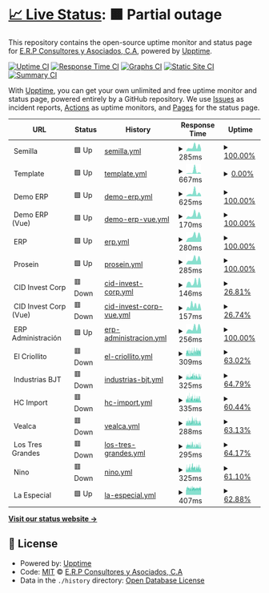 # [📈 Live Status](https://status.erpya.com): <!--live status--> **🟧 Partial outage**

This repository contains the open-source uptime monitor and status page for [E.R.P Consultores y Asociados, C.A](https://status.erpya.com), powered by [Upptime](https://github.com/upptime/upptime).

[![Uptime CI](https://github.com/erpcya/status/workflows/Uptime%20CI/badge.svg)](https://github.com/erpcya/status/actions?query=workflow%3A%22Uptime+CI%22)
[![Response Time CI](https://github.com/erpcya/status/workflows/Response%20Time%20CI/badge.svg)](https://github.com/erpcya/status/actions?query=workflow%3A%22Response+Time+CI%22)
[![Graphs CI](https://github.com/erpcya/status/workflows/Graphs%20CI/badge.svg)](https://github.com/erpcya/status/actions?query=workflow%3A%22Graphs+CI%22)
[![Static Site CI](https://github.com/erpcya/status/workflows/Static%20Site%20CI/badge.svg)](https://github.com/erpcya/status/actions?query=workflow%3A%22Static+Site+CI%22)
[![Summary CI](https://github.com/erpcya/status/workflows/Summary%20CI/badge.svg)](https://github.com/erpcya/status/actions?query=workflow%3A%22Summary+CI%22)

With [Upptime](https://upptime.js.org), you can get your own unlimited and free uptime monitor and status page, powered entirely by a GitHub repository. We use [Issues](https://github.com/erpcya/status/issues) as incident reports, [Actions](https://github.com/erpcya/status/actions) as uptime monitors, and [Pages](https://status.erpya.com) for the status page.

<!--start: status pages-->
<!-- This summary is generated by Upptime (https://github.com/upptime/upptime) -->
<!-- Do not edit this manually, your changes will be overwritten -->
<!-- prettier-ignore -->
| URL | Status | History | Response Time | Uptime |
| --- | ------ | ------- | ------------- | ------ |
| <img alt="" src="https://favicons.githubusercontent.com/null" height="13"> Semilla | 🟩 Up | [semilla.yml](https://github.com/erpcya/status/commits/HEAD/history/semilla.yml) | <details><summary><img alt="Response time graph" src="./graphs/semilla/response-time-week.png" height="20"> 285ms</summary><br><a href="https://status.erpya.com/history/semilla"><img alt="Response time 289" src="https://img.shields.io/endpoint?url=https%3A%2F%2Fraw.githubusercontent.com%2Ferpcya%2Fstatus%2FHEAD%2Fapi%2Fsemilla%2Fresponse-time.json"></a><br><a href="https://status.erpya.com/history/semilla"><img alt="24-hour response time 162" src="https://img.shields.io/endpoint?url=https%3A%2F%2Fraw.githubusercontent.com%2Ferpcya%2Fstatus%2FHEAD%2Fapi%2Fsemilla%2Fresponse-time-day.json"></a><br><a href="https://status.erpya.com/history/semilla"><img alt="7-day response time 285" src="https://img.shields.io/endpoint?url=https%3A%2F%2Fraw.githubusercontent.com%2Ferpcya%2Fstatus%2FHEAD%2Fapi%2Fsemilla%2Fresponse-time-week.json"></a><br><a href="https://status.erpya.com/history/semilla"><img alt="30-day response time 309" src="https://img.shields.io/endpoint?url=https%3A%2F%2Fraw.githubusercontent.com%2Ferpcya%2Fstatus%2FHEAD%2Fapi%2Fsemilla%2Fresponse-time-month.json"></a><br><a href="https://status.erpya.com/history/semilla"><img alt="1-year response time 289" src="https://img.shields.io/endpoint?url=https%3A%2F%2Fraw.githubusercontent.com%2Ferpcya%2Fstatus%2FHEAD%2Fapi%2Fsemilla%2Fresponse-time-year.json"></a></details> | <details><summary><a href="https://status.erpya.com/history/semilla">100.00%</a></summary><a href="https://status.erpya.com/history/semilla"><img alt="All-time uptime 99.93%" src="https://img.shields.io/endpoint?url=https%3A%2F%2Fraw.githubusercontent.com%2Ferpcya%2Fstatus%2FHEAD%2Fapi%2Fsemilla%2Fuptime.json"></a><br><a href="https://status.erpya.com/history/semilla"><img alt="24-hour uptime 100.00%" src="https://img.shields.io/endpoint?url=https%3A%2F%2Fraw.githubusercontent.com%2Ferpcya%2Fstatus%2FHEAD%2Fapi%2Fsemilla%2Fuptime-day.json"></a><br><a href="https://status.erpya.com/history/semilla"><img alt="7-day uptime 100.00%" src="https://img.shields.io/endpoint?url=https%3A%2F%2Fraw.githubusercontent.com%2Ferpcya%2Fstatus%2FHEAD%2Fapi%2Fsemilla%2Fuptime-week.json"></a><br><a href="https://status.erpya.com/history/semilla"><img alt="30-day uptime 100.00%" src="https://img.shields.io/endpoint?url=https%3A%2F%2Fraw.githubusercontent.com%2Ferpcya%2Fstatus%2FHEAD%2Fapi%2Fsemilla%2Fuptime-month.json"></a><br><a href="https://status.erpya.com/history/semilla"><img alt="1-year uptime 99.93%" src="https://img.shields.io/endpoint?url=https%3A%2F%2Fraw.githubusercontent.com%2Ferpcya%2Fstatus%2FHEAD%2Fapi%2Fsemilla%2Fuptime-year.json"></a></details>
| <img alt="" src="https://favicons.githubusercontent.com/null" height="13"> Template | 🟩 Up | [template.yml](https://github.com/erpcya/status/commits/HEAD/history/template.yml) | <details><summary><img alt="Response time graph" src="./graphs/template/response-time-week.png" height="20"> 667ms</summary><br><a href="https://status.erpya.com/history/template"><img alt="Response time 318" src="https://img.shields.io/endpoint?url=https%3A%2F%2Fraw.githubusercontent.com%2Ferpcya%2Fstatus%2FHEAD%2Fapi%2Ftemplate%2Fresponse-time.json"></a><br><a href="https://status.erpya.com/history/template"><img alt="24-hour response time 171" src="https://img.shields.io/endpoint?url=https%3A%2F%2Fraw.githubusercontent.com%2Ferpcya%2Fstatus%2FHEAD%2Fapi%2Ftemplate%2Fresponse-time-day.json"></a><br><a href="https://status.erpya.com/history/template"><img alt="7-day response time 667" src="https://img.shields.io/endpoint?url=https%3A%2F%2Fraw.githubusercontent.com%2Ferpcya%2Fstatus%2FHEAD%2Fapi%2Ftemplate%2Fresponse-time-week.json"></a><br><a href="https://status.erpya.com/history/template"><img alt="30-day response time 353" src="https://img.shields.io/endpoint?url=https%3A%2F%2Fraw.githubusercontent.com%2Ferpcya%2Fstatus%2FHEAD%2Fapi%2Ftemplate%2Fresponse-time-month.json"></a><br><a href="https://status.erpya.com/history/template"><img alt="1-year response time 318" src="https://img.shields.io/endpoint?url=https%3A%2F%2Fraw.githubusercontent.com%2Ferpcya%2Fstatus%2FHEAD%2Fapi%2Ftemplate%2Fresponse-time-year.json"></a></details> | <details><summary><a href="https://status.erpya.com/history/template">0.00%</a></summary><a href="https://status.erpya.com/history/template"><img alt="All-time uptime 52.77%" src="https://img.shields.io/endpoint?url=https%3A%2F%2Fraw.githubusercontent.com%2Ferpcya%2Fstatus%2FHEAD%2Fapi%2Ftemplate%2Fuptime.json"></a><br><a href="https://status.erpya.com/history/template"><img alt="24-hour uptime 0.00%" src="https://img.shields.io/endpoint?url=https%3A%2F%2Fraw.githubusercontent.com%2Ferpcya%2Fstatus%2FHEAD%2Fapi%2Ftemplate%2Fuptime-day.json"></a><br><a href="https://status.erpya.com/history/template"><img alt="7-day uptime 0.00%" src="https://img.shields.io/endpoint?url=https%3A%2F%2Fraw.githubusercontent.com%2Ferpcya%2Fstatus%2FHEAD%2Fapi%2Ftemplate%2Fuptime-week.json"></a><br><a href="https://status.erpya.com/history/template"><img alt="30-day uptime 13.33%" src="https://img.shields.io/endpoint?url=https%3A%2F%2Fraw.githubusercontent.com%2Ferpcya%2Fstatus%2FHEAD%2Fapi%2Ftemplate%2Fuptime-month.json"></a><br><a href="https://status.erpya.com/history/template"><img alt="1-year uptime 52.77%" src="https://img.shields.io/endpoint?url=https%3A%2F%2Fraw.githubusercontent.com%2Ferpcya%2Fstatus%2FHEAD%2Fapi%2Ftemplate%2Fuptime-year.json"></a></details>
| <img alt="" src="https://favicons.githubusercontent.com/null" height="13"> Demo ERP | 🟩 Up | [demo-erp.yml](https://github.com/erpcya/status/commits/HEAD/history/demo-erp.yml) | <details><summary><img alt="Response time graph" src="./graphs/demo-erp/response-time-week.png" height="20"> 625ms</summary><br><a href="https://status.erpya.com/history/demo-erp"><img alt="Response time 902" src="https://img.shields.io/endpoint?url=https%3A%2F%2Fraw.githubusercontent.com%2Ferpcya%2Fstatus%2FHEAD%2Fapi%2Fdemo-erp%2Fresponse-time.json"></a><br><a href="https://status.erpya.com/history/demo-erp"><img alt="24-hour response time 220" src="https://img.shields.io/endpoint?url=https%3A%2F%2Fraw.githubusercontent.com%2Ferpcya%2Fstatus%2FHEAD%2Fapi%2Fdemo-erp%2Fresponse-time-day.json"></a><br><a href="https://status.erpya.com/history/demo-erp"><img alt="7-day response time 625" src="https://img.shields.io/endpoint?url=https%3A%2F%2Fraw.githubusercontent.com%2Ferpcya%2Fstatus%2FHEAD%2Fapi%2Fdemo-erp%2Fresponse-time-week.json"></a><br><a href="https://status.erpya.com/history/demo-erp"><img alt="30-day response time 446" src="https://img.shields.io/endpoint?url=https%3A%2F%2Fraw.githubusercontent.com%2Ferpcya%2Fstatus%2FHEAD%2Fapi%2Fdemo-erp%2Fresponse-time-month.json"></a><br><a href="https://status.erpya.com/history/demo-erp"><img alt="1-year response time 902" src="https://img.shields.io/endpoint?url=https%3A%2F%2Fraw.githubusercontent.com%2Ferpcya%2Fstatus%2FHEAD%2Fapi%2Fdemo-erp%2Fresponse-time-year.json"></a></details> | <details><summary><a href="https://status.erpya.com/history/demo-erp">100.00%</a></summary><a href="https://status.erpya.com/history/demo-erp"><img alt="All-time uptime 94.77%" src="https://img.shields.io/endpoint?url=https%3A%2F%2Fraw.githubusercontent.com%2Ferpcya%2Fstatus%2FHEAD%2Fapi%2Fdemo-erp%2Fuptime.json"></a><br><a href="https://status.erpya.com/history/demo-erp"><img alt="24-hour uptime 100.00%" src="https://img.shields.io/endpoint?url=https%3A%2F%2Fraw.githubusercontent.com%2Ferpcya%2Fstatus%2FHEAD%2Fapi%2Fdemo-erp%2Fuptime-day.json"></a><br><a href="https://status.erpya.com/history/demo-erp"><img alt="7-day uptime 100.00%" src="https://img.shields.io/endpoint?url=https%3A%2F%2Fraw.githubusercontent.com%2Ferpcya%2Fstatus%2FHEAD%2Fapi%2Fdemo-erp%2Fuptime-week.json"></a><br><a href="https://status.erpya.com/history/demo-erp"><img alt="30-day uptime 100.00%" src="https://img.shields.io/endpoint?url=https%3A%2F%2Fraw.githubusercontent.com%2Ferpcya%2Fstatus%2FHEAD%2Fapi%2Fdemo-erp%2Fuptime-month.json"></a><br><a href="https://status.erpya.com/history/demo-erp"><img alt="1-year uptime 94.77%" src="https://img.shields.io/endpoint?url=https%3A%2F%2Fraw.githubusercontent.com%2Ferpcya%2Fstatus%2FHEAD%2Fapi%2Fdemo-erp%2Fuptime-year.json"></a></details>
| <img alt="" src="https://favicons.githubusercontent.com/null" height="13"> Demo ERP (Vue) | 🟩 Up | [demo-erp-vue.yml](https://github.com/erpcya/status/commits/HEAD/history/demo-erp-vue.yml) | <details><summary><img alt="Response time graph" src="./graphs/demo-erp-vue/response-time-week.png" height="20"> 170ms</summary><br><a href="https://status.erpya.com/history/demo-erp-vue"><img alt="Response time 184" src="https://img.shields.io/endpoint?url=https%3A%2F%2Fraw.githubusercontent.com%2Ferpcya%2Fstatus%2FHEAD%2Fapi%2Fdemo-erp-vue%2Fresponse-time.json"></a><br><a href="https://status.erpya.com/history/demo-erp-vue"><img alt="24-hour response time 79" src="https://img.shields.io/endpoint?url=https%3A%2F%2Fraw.githubusercontent.com%2Ferpcya%2Fstatus%2FHEAD%2Fapi%2Fdemo-erp-vue%2Fresponse-time-day.json"></a><br><a href="https://status.erpya.com/history/demo-erp-vue"><img alt="7-day response time 170" src="https://img.shields.io/endpoint?url=https%3A%2F%2Fraw.githubusercontent.com%2Ferpcya%2Fstatus%2FHEAD%2Fapi%2Fdemo-erp-vue%2Fresponse-time-week.json"></a><br><a href="https://status.erpya.com/history/demo-erp-vue"><img alt="30-day response time 185" src="https://img.shields.io/endpoint?url=https%3A%2F%2Fraw.githubusercontent.com%2Ferpcya%2Fstatus%2FHEAD%2Fapi%2Fdemo-erp-vue%2Fresponse-time-month.json"></a><br><a href="https://status.erpya.com/history/demo-erp-vue"><img alt="1-year response time 184" src="https://img.shields.io/endpoint?url=https%3A%2F%2Fraw.githubusercontent.com%2Ferpcya%2Fstatus%2FHEAD%2Fapi%2Fdemo-erp-vue%2Fresponse-time-year.json"></a></details> | <details><summary><a href="https://status.erpya.com/history/demo-erp-vue">100.00%</a></summary><a href="https://status.erpya.com/history/demo-erp-vue"><img alt="All-time uptime 100.00%" src="https://img.shields.io/endpoint?url=https%3A%2F%2Fraw.githubusercontent.com%2Ferpcya%2Fstatus%2FHEAD%2Fapi%2Fdemo-erp-vue%2Fuptime.json"></a><br><a href="https://status.erpya.com/history/demo-erp-vue"><img alt="24-hour uptime 100.00%" src="https://img.shields.io/endpoint?url=https%3A%2F%2Fraw.githubusercontent.com%2Ferpcya%2Fstatus%2FHEAD%2Fapi%2Fdemo-erp-vue%2Fuptime-day.json"></a><br><a href="https://status.erpya.com/history/demo-erp-vue"><img alt="7-day uptime 100.00%" src="https://img.shields.io/endpoint?url=https%3A%2F%2Fraw.githubusercontent.com%2Ferpcya%2Fstatus%2FHEAD%2Fapi%2Fdemo-erp-vue%2Fuptime-week.json"></a><br><a href="https://status.erpya.com/history/demo-erp-vue"><img alt="30-day uptime 100.00%" src="https://img.shields.io/endpoint?url=https%3A%2F%2Fraw.githubusercontent.com%2Ferpcya%2Fstatus%2FHEAD%2Fapi%2Fdemo-erp-vue%2Fuptime-month.json"></a><br><a href="https://status.erpya.com/history/demo-erp-vue"><img alt="1-year uptime 100.00%" src="https://img.shields.io/endpoint?url=https%3A%2F%2Fraw.githubusercontent.com%2Ferpcya%2Fstatus%2FHEAD%2Fapi%2Fdemo-erp-vue%2Fuptime-year.json"></a></details>
| <img alt="" src="https://favicons.githubusercontent.com/null" height="13"> ERP | 🟩 Up | [erp.yml](https://github.com/erpcya/status/commits/HEAD/history/erp.yml) | <details><summary><img alt="Response time graph" src="./graphs/erp/response-time-week.png" height="20"> 280ms</summary><br><a href="https://status.erpya.com/history/erp"><img alt="Response time 301" src="https://img.shields.io/endpoint?url=https%3A%2F%2Fraw.githubusercontent.com%2Ferpcya%2Fstatus%2FHEAD%2Fapi%2Ferp%2Fresponse-time.json"></a><br><a href="https://status.erpya.com/history/erp"><img alt="24-hour response time 185" src="https://img.shields.io/endpoint?url=https%3A%2F%2Fraw.githubusercontent.com%2Ferpcya%2Fstatus%2FHEAD%2Fapi%2Ferp%2Fresponse-time-day.json"></a><br><a href="https://status.erpya.com/history/erp"><img alt="7-day response time 280" src="https://img.shields.io/endpoint?url=https%3A%2F%2Fraw.githubusercontent.com%2Ferpcya%2Fstatus%2FHEAD%2Fapi%2Ferp%2Fresponse-time-week.json"></a><br><a href="https://status.erpya.com/history/erp"><img alt="30-day response time 319" src="https://img.shields.io/endpoint?url=https%3A%2F%2Fraw.githubusercontent.com%2Ferpcya%2Fstatus%2FHEAD%2Fapi%2Ferp%2Fresponse-time-month.json"></a><br><a href="https://status.erpya.com/history/erp"><img alt="1-year response time 301" src="https://img.shields.io/endpoint?url=https%3A%2F%2Fraw.githubusercontent.com%2Ferpcya%2Fstatus%2FHEAD%2Fapi%2Ferp%2Fresponse-time-year.json"></a></details> | <details><summary><a href="https://status.erpya.com/history/erp">100.00%</a></summary><a href="https://status.erpya.com/history/erp"><img alt="All-time uptime 99.95%" src="https://img.shields.io/endpoint?url=https%3A%2F%2Fraw.githubusercontent.com%2Ferpcya%2Fstatus%2FHEAD%2Fapi%2Ferp%2Fuptime.json"></a><br><a href="https://status.erpya.com/history/erp"><img alt="24-hour uptime 100.00%" src="https://img.shields.io/endpoint?url=https%3A%2F%2Fraw.githubusercontent.com%2Ferpcya%2Fstatus%2FHEAD%2Fapi%2Ferp%2Fuptime-day.json"></a><br><a href="https://status.erpya.com/history/erp"><img alt="7-day uptime 100.00%" src="https://img.shields.io/endpoint?url=https%3A%2F%2Fraw.githubusercontent.com%2Ferpcya%2Fstatus%2FHEAD%2Fapi%2Ferp%2Fuptime-week.json"></a><br><a href="https://status.erpya.com/history/erp"><img alt="30-day uptime 100.00%" src="https://img.shields.io/endpoint?url=https%3A%2F%2Fraw.githubusercontent.com%2Ferpcya%2Fstatus%2FHEAD%2Fapi%2Ferp%2Fuptime-month.json"></a><br><a href="https://status.erpya.com/history/erp"><img alt="1-year uptime 99.95%" src="https://img.shields.io/endpoint?url=https%3A%2F%2Fraw.githubusercontent.com%2Ferpcya%2Fstatus%2FHEAD%2Fapi%2Ferp%2Fuptime-year.json"></a></details>
| <img alt="" src="https://favicons.githubusercontent.com/null" height="13"> Prosein | 🟩 Up | [prosein.yml](https://github.com/erpcya/status/commits/HEAD/history/prosein.yml) | <details><summary><img alt="Response time graph" src="./graphs/prosein/response-time-week.png" height="20"> 285ms</summary><br><a href="https://status.erpya.com/history/prosein"><img alt="Response time 284" src="https://img.shields.io/endpoint?url=https%3A%2F%2Fraw.githubusercontent.com%2Ferpcya%2Fstatus%2FHEAD%2Fapi%2Fprosein%2Fresponse-time.json"></a><br><a href="https://status.erpya.com/history/prosein"><img alt="24-hour response time 131" src="https://img.shields.io/endpoint?url=https%3A%2F%2Fraw.githubusercontent.com%2Ferpcya%2Fstatus%2FHEAD%2Fapi%2Fprosein%2Fresponse-time-day.json"></a><br><a href="https://status.erpya.com/history/prosein"><img alt="7-day response time 285" src="https://img.shields.io/endpoint?url=https%3A%2F%2Fraw.githubusercontent.com%2Ferpcya%2Fstatus%2FHEAD%2Fapi%2Fprosein%2Fresponse-time-week.json"></a><br><a href="https://status.erpya.com/history/prosein"><img alt="30-day response time 286" src="https://img.shields.io/endpoint?url=https%3A%2F%2Fraw.githubusercontent.com%2Ferpcya%2Fstatus%2FHEAD%2Fapi%2Fprosein%2Fresponse-time-month.json"></a><br><a href="https://status.erpya.com/history/prosein"><img alt="1-year response time 284" src="https://img.shields.io/endpoint?url=https%3A%2F%2Fraw.githubusercontent.com%2Ferpcya%2Fstatus%2FHEAD%2Fapi%2Fprosein%2Fresponse-time-year.json"></a></details> | <details><summary><a href="https://status.erpya.com/history/prosein">100.00%</a></summary><a href="https://status.erpya.com/history/prosein"><img alt="All-time uptime 99.79%" src="https://img.shields.io/endpoint?url=https%3A%2F%2Fraw.githubusercontent.com%2Ferpcya%2Fstatus%2FHEAD%2Fapi%2Fprosein%2Fuptime.json"></a><br><a href="https://status.erpya.com/history/prosein"><img alt="24-hour uptime 100.00%" src="https://img.shields.io/endpoint?url=https%3A%2F%2Fraw.githubusercontent.com%2Ferpcya%2Fstatus%2FHEAD%2Fapi%2Fprosein%2Fuptime-day.json"></a><br><a href="https://status.erpya.com/history/prosein"><img alt="7-day uptime 100.00%" src="https://img.shields.io/endpoint?url=https%3A%2F%2Fraw.githubusercontent.com%2Ferpcya%2Fstatus%2FHEAD%2Fapi%2Fprosein%2Fuptime-week.json"></a><br><a href="https://status.erpya.com/history/prosein"><img alt="30-day uptime 99.70%" src="https://img.shields.io/endpoint?url=https%3A%2F%2Fraw.githubusercontent.com%2Ferpcya%2Fstatus%2FHEAD%2Fapi%2Fprosein%2Fuptime-month.json"></a><br><a href="https://status.erpya.com/history/prosein"><img alt="1-year uptime 99.79%" src="https://img.shields.io/endpoint?url=https%3A%2F%2Fraw.githubusercontent.com%2Ferpcya%2Fstatus%2FHEAD%2Fapi%2Fprosein%2Fuptime-year.json"></a></details>
| <img alt="" src="https://favicons.githubusercontent.com/null" height="13"> CID Invest Corp | 🟥 Down | [cid-invest-corp.yml](https://github.com/erpcya/status/commits/HEAD/history/cid-invest-corp.yml) | <details><summary><img alt="Response time graph" src="./graphs/cid-invest-corp/response-time-week.png" height="20"> 146ms</summary><br><a href="https://status.erpya.com/history/cid-invest-corp"><img alt="Response time 281" src="https://img.shields.io/endpoint?url=https%3A%2F%2Fraw.githubusercontent.com%2Ferpcya%2Fstatus%2FHEAD%2Fapi%2Fcid-invest-corp%2Fresponse-time.json"></a><br><a href="https://status.erpya.com/history/cid-invest-corp"><img alt="24-hour response time 56" src="https://img.shields.io/endpoint?url=https%3A%2F%2Fraw.githubusercontent.com%2Ferpcya%2Fstatus%2FHEAD%2Fapi%2Fcid-invest-corp%2Fresponse-time-day.json"></a><br><a href="https://status.erpya.com/history/cid-invest-corp"><img alt="7-day response time 146" src="https://img.shields.io/endpoint?url=https%3A%2F%2Fraw.githubusercontent.com%2Ferpcya%2Fstatus%2FHEAD%2Fapi%2Fcid-invest-corp%2Fresponse-time-week.json"></a><br><a href="https://status.erpya.com/history/cid-invest-corp"><img alt="30-day response time 256" src="https://img.shields.io/endpoint?url=https%3A%2F%2Fraw.githubusercontent.com%2Ferpcya%2Fstatus%2FHEAD%2Fapi%2Fcid-invest-corp%2Fresponse-time-month.json"></a><br><a href="https://status.erpya.com/history/cid-invest-corp"><img alt="1-year response time 281" src="https://img.shields.io/endpoint?url=https%3A%2F%2Fraw.githubusercontent.com%2Ferpcya%2Fstatus%2FHEAD%2Fapi%2Fcid-invest-corp%2Fresponse-time-year.json"></a></details> | <details><summary><a href="https://status.erpya.com/history/cid-invest-corp">26.81%</a></summary><a href="https://status.erpya.com/history/cid-invest-corp"><img alt="All-time uptime 90.80%" src="https://img.shields.io/endpoint?url=https%3A%2F%2Fraw.githubusercontent.com%2Ferpcya%2Fstatus%2FHEAD%2Fapi%2Fcid-invest-corp%2Fuptime.json"></a><br><a href="https://status.erpya.com/history/cid-invest-corp"><img alt="24-hour uptime 0.00%" src="https://img.shields.io/endpoint?url=https%3A%2F%2Fraw.githubusercontent.com%2Ferpcya%2Fstatus%2FHEAD%2Fapi%2Fcid-invest-corp%2Fuptime-day.json"></a><br><a href="https://status.erpya.com/history/cid-invest-corp"><img alt="7-day uptime 26.81%" src="https://img.shields.io/endpoint?url=https%3A%2F%2Fraw.githubusercontent.com%2Ferpcya%2Fstatus%2FHEAD%2Fapi%2Fcid-invest-corp%2Fuptime-week.json"></a><br><a href="https://status.erpya.com/history/cid-invest-corp"><img alt="30-day uptime 83.16%" src="https://img.shields.io/endpoint?url=https%3A%2F%2Fraw.githubusercontent.com%2Ferpcya%2Fstatus%2FHEAD%2Fapi%2Fcid-invest-corp%2Fuptime-month.json"></a><br><a href="https://status.erpya.com/history/cid-invest-corp"><img alt="1-year uptime 90.80%" src="https://img.shields.io/endpoint?url=https%3A%2F%2Fraw.githubusercontent.com%2Ferpcya%2Fstatus%2FHEAD%2Fapi%2Fcid-invest-corp%2Fuptime-year.json"></a></details>
| <img alt="" src="https://favicons.githubusercontent.com/null" height="13"> CID Invest Corp (Vue) | 🟥 Down | [cid-invest-corp-vue.yml](https://github.com/erpcya/status/commits/HEAD/history/cid-invest-corp-vue.yml) | <details><summary><img alt="Response time graph" src="./graphs/cid-invest-corp-vue/response-time-week.png" height="20"> 157ms</summary><br><a href="https://status.erpya.com/history/cid-invest-corp-vue"><img alt="Response time 162" src="https://img.shields.io/endpoint?url=https%3A%2F%2Fraw.githubusercontent.com%2Ferpcya%2Fstatus%2FHEAD%2Fapi%2Fcid-invest-corp-vue%2Fresponse-time.json"></a><br><a href="https://status.erpya.com/history/cid-invest-corp-vue"><img alt="24-hour response time 49" src="https://img.shields.io/endpoint?url=https%3A%2F%2Fraw.githubusercontent.com%2Ferpcya%2Fstatus%2FHEAD%2Fapi%2Fcid-invest-corp-vue%2Fresponse-time-day.json"></a><br><a href="https://status.erpya.com/history/cid-invest-corp-vue"><img alt="7-day response time 157" src="https://img.shields.io/endpoint?url=https%3A%2F%2Fraw.githubusercontent.com%2Ferpcya%2Fstatus%2FHEAD%2Fapi%2Fcid-invest-corp-vue%2Fresponse-time-week.json"></a><br><a href="https://status.erpya.com/history/cid-invest-corp-vue"><img alt="30-day response time 160" src="https://img.shields.io/endpoint?url=https%3A%2F%2Fraw.githubusercontent.com%2Ferpcya%2Fstatus%2FHEAD%2Fapi%2Fcid-invest-corp-vue%2Fresponse-time-month.json"></a><br><a href="https://status.erpya.com/history/cid-invest-corp-vue"><img alt="1-year response time 162" src="https://img.shields.io/endpoint?url=https%3A%2F%2Fraw.githubusercontent.com%2Ferpcya%2Fstatus%2FHEAD%2Fapi%2Fcid-invest-corp-vue%2Fresponse-time-year.json"></a></details> | <details><summary><a href="https://status.erpya.com/history/cid-invest-corp-vue">26.74%</a></summary><a href="https://status.erpya.com/history/cid-invest-corp-vue"><img alt="All-time uptime 90.79%" src="https://img.shields.io/endpoint?url=https%3A%2F%2Fraw.githubusercontent.com%2Ferpcya%2Fstatus%2FHEAD%2Fapi%2Fcid-invest-corp-vue%2Fuptime.json"></a><br><a href="https://status.erpya.com/history/cid-invest-corp-vue"><img alt="24-hour uptime 0.00%" src="https://img.shields.io/endpoint?url=https%3A%2F%2Fraw.githubusercontent.com%2Ferpcya%2Fstatus%2FHEAD%2Fapi%2Fcid-invest-corp-vue%2Fuptime-day.json"></a><br><a href="https://status.erpya.com/history/cid-invest-corp-vue"><img alt="7-day uptime 26.74%" src="https://img.shields.io/endpoint?url=https%3A%2F%2Fraw.githubusercontent.com%2Ferpcya%2Fstatus%2FHEAD%2Fapi%2Fcid-invest-corp-vue%2Fuptime-week.json"></a><br><a href="https://status.erpya.com/history/cid-invest-corp-vue"><img alt="30-day uptime 83.14%" src="https://img.shields.io/endpoint?url=https%3A%2F%2Fraw.githubusercontent.com%2Ferpcya%2Fstatus%2FHEAD%2Fapi%2Fcid-invest-corp-vue%2Fuptime-month.json"></a><br><a href="https://status.erpya.com/history/cid-invest-corp-vue"><img alt="1-year uptime 90.79%" src="https://img.shields.io/endpoint?url=https%3A%2F%2Fraw.githubusercontent.com%2Ferpcya%2Fstatus%2FHEAD%2Fapi%2Fcid-invest-corp-vue%2Fuptime-year.json"></a></details>
| <img alt="" src="https://favicons.githubusercontent.com/null" height="13"> ERP Administración | 🟩 Up | [erp-administracion.yml](https://github.com/erpcya/status/commits/HEAD/history/erp-administracion.yml) | <details><summary><img alt="Response time graph" src="./graphs/erp-administracion/response-time-week.png" height="20"> 256ms</summary><br><a href="https://status.erpya.com/history/erp-administracion"><img alt="Response time 281" src="https://img.shields.io/endpoint?url=https%3A%2F%2Fraw.githubusercontent.com%2Ferpcya%2Fstatus%2FHEAD%2Fapi%2Ferp-administracion%2Fresponse-time.json"></a><br><a href="https://status.erpya.com/history/erp-administracion"><img alt="24-hour response time 172" src="https://img.shields.io/endpoint?url=https%3A%2F%2Fraw.githubusercontent.com%2Ferpcya%2Fstatus%2FHEAD%2Fapi%2Ferp-administracion%2Fresponse-time-day.json"></a><br><a href="https://status.erpya.com/history/erp-administracion"><img alt="7-day response time 256" src="https://img.shields.io/endpoint?url=https%3A%2F%2Fraw.githubusercontent.com%2Ferpcya%2Fstatus%2FHEAD%2Fapi%2Ferp-administracion%2Fresponse-time-week.json"></a><br><a href="https://status.erpya.com/history/erp-administracion"><img alt="30-day response time 280" src="https://img.shields.io/endpoint?url=https%3A%2F%2Fraw.githubusercontent.com%2Ferpcya%2Fstatus%2FHEAD%2Fapi%2Ferp-administracion%2Fresponse-time-month.json"></a><br><a href="https://status.erpya.com/history/erp-administracion"><img alt="1-year response time 281" src="https://img.shields.io/endpoint?url=https%3A%2F%2Fraw.githubusercontent.com%2Ferpcya%2Fstatus%2FHEAD%2Fapi%2Ferp-administracion%2Fresponse-time-year.json"></a></details> | <details><summary><a href="https://status.erpya.com/history/erp-administracion">100.00%</a></summary><a href="https://status.erpya.com/history/erp-administracion"><img alt="All-time uptime 99.94%" src="https://img.shields.io/endpoint?url=https%3A%2F%2Fraw.githubusercontent.com%2Ferpcya%2Fstatus%2FHEAD%2Fapi%2Ferp-administracion%2Fuptime.json"></a><br><a href="https://status.erpya.com/history/erp-administracion"><img alt="24-hour uptime 100.00%" src="https://img.shields.io/endpoint?url=https%3A%2F%2Fraw.githubusercontent.com%2Ferpcya%2Fstatus%2FHEAD%2Fapi%2Ferp-administracion%2Fuptime-day.json"></a><br><a href="https://status.erpya.com/history/erp-administracion"><img alt="7-day uptime 100.00%" src="https://img.shields.io/endpoint?url=https%3A%2F%2Fraw.githubusercontent.com%2Ferpcya%2Fstatus%2FHEAD%2Fapi%2Ferp-administracion%2Fuptime-week.json"></a><br><a href="https://status.erpya.com/history/erp-administracion"><img alt="30-day uptime 99.96%" src="https://img.shields.io/endpoint?url=https%3A%2F%2Fraw.githubusercontent.com%2Ferpcya%2Fstatus%2FHEAD%2Fapi%2Ferp-administracion%2Fuptime-month.json"></a><br><a href="https://status.erpya.com/history/erp-administracion"><img alt="1-year uptime 99.94%" src="https://img.shields.io/endpoint?url=https%3A%2F%2Fraw.githubusercontent.com%2Ferpcya%2Fstatus%2FHEAD%2Fapi%2Ferp-administracion%2Fuptime-year.json"></a></details>
| <img alt="" src="https://favicons.githubusercontent.com/null" height="13"> El Criollito | 🟥 Down | [el-criollito.yml](https://github.com/erpcya/status/commits/HEAD/history/el-criollito.yml) | <details><summary><img alt="Response time graph" src="./graphs/el-criollito/response-time-week.png" height="20"> 309ms</summary><br><a href="https://status.erpya.com/history/el-criollito"><img alt="Response time 293" src="https://img.shields.io/endpoint?url=https%3A%2F%2Fraw.githubusercontent.com%2Ferpcya%2Fstatus%2FHEAD%2Fapi%2Fel-criollito%2Fresponse-time.json"></a><br><a href="https://status.erpya.com/history/el-criollito"><img alt="24-hour response time 236" src="https://img.shields.io/endpoint?url=https%3A%2F%2Fraw.githubusercontent.com%2Ferpcya%2Fstatus%2FHEAD%2Fapi%2Fel-criollito%2Fresponse-time-day.json"></a><br><a href="https://status.erpya.com/history/el-criollito"><img alt="7-day response time 309" src="https://img.shields.io/endpoint?url=https%3A%2F%2Fraw.githubusercontent.com%2Ferpcya%2Fstatus%2FHEAD%2Fapi%2Fel-criollito%2Fresponse-time-week.json"></a><br><a href="https://status.erpya.com/history/el-criollito"><img alt="30-day response time 314" src="https://img.shields.io/endpoint?url=https%3A%2F%2Fraw.githubusercontent.com%2Ferpcya%2Fstatus%2FHEAD%2Fapi%2Fel-criollito%2Fresponse-time-month.json"></a><br><a href="https://status.erpya.com/history/el-criollito"><img alt="1-year response time 293" src="https://img.shields.io/endpoint?url=https%3A%2F%2Fraw.githubusercontent.com%2Ferpcya%2Fstatus%2FHEAD%2Fapi%2Fel-criollito%2Fresponse-time-year.json"></a></details> | <details><summary><a href="https://status.erpya.com/history/el-criollito">63.02%</a></summary><a href="https://status.erpya.com/history/el-criollito"><img alt="All-time uptime 95.37%" src="https://img.shields.io/endpoint?url=https%3A%2F%2Fraw.githubusercontent.com%2Ferpcya%2Fstatus%2FHEAD%2Fapi%2Fel-criollito%2Fuptime.json"></a><br><a href="https://status.erpya.com/history/el-criollito"><img alt="24-hour uptime 62.38%" src="https://img.shields.io/endpoint?url=https%3A%2F%2Fraw.githubusercontent.com%2Ferpcya%2Fstatus%2FHEAD%2Fapi%2Fel-criollito%2Fuptime-day.json"></a><br><a href="https://status.erpya.com/history/el-criollito"><img alt="7-day uptime 63.02%" src="https://img.shields.io/endpoint?url=https%3A%2F%2Fraw.githubusercontent.com%2Ferpcya%2Fstatus%2FHEAD%2Fapi%2Fel-criollito%2Fuptime-week.json"></a><br><a href="https://status.erpya.com/history/el-criollito"><img alt="30-day uptime 91.49%" src="https://img.shields.io/endpoint?url=https%3A%2F%2Fraw.githubusercontent.com%2Ferpcya%2Fstatus%2FHEAD%2Fapi%2Fel-criollito%2Fuptime-month.json"></a><br><a href="https://status.erpya.com/history/el-criollito"><img alt="1-year uptime 95.37%" src="https://img.shields.io/endpoint?url=https%3A%2F%2Fraw.githubusercontent.com%2Ferpcya%2Fstatus%2FHEAD%2Fapi%2Fel-criollito%2Fuptime-year.json"></a></details>
| <img alt="" src="https://favicons.githubusercontent.com/null" height="13"> Industrias BJT | 🟥 Down | [industrias-bjt.yml](https://github.com/erpcya/status/commits/HEAD/history/industrias-bjt.yml) | <details><summary><img alt="Response time graph" src="./graphs/industrias-bjt/response-time-week.png" height="20"> 325ms</summary><br><a href="https://status.erpya.com/history/industrias-bjt"><img alt="Response time 302" src="https://img.shields.io/endpoint?url=https%3A%2F%2Fraw.githubusercontent.com%2Ferpcya%2Fstatus%2FHEAD%2Fapi%2Findustrias-bjt%2Fresponse-time.json"></a><br><a href="https://status.erpya.com/history/industrias-bjt"><img alt="24-hour response time 273" src="https://img.shields.io/endpoint?url=https%3A%2F%2Fraw.githubusercontent.com%2Ferpcya%2Fstatus%2FHEAD%2Fapi%2Findustrias-bjt%2Fresponse-time-day.json"></a><br><a href="https://status.erpya.com/history/industrias-bjt"><img alt="7-day response time 325" src="https://img.shields.io/endpoint?url=https%3A%2F%2Fraw.githubusercontent.com%2Ferpcya%2Fstatus%2FHEAD%2Fapi%2Findustrias-bjt%2Fresponse-time-week.json"></a><br><a href="https://status.erpya.com/history/industrias-bjt"><img alt="30-day response time 320" src="https://img.shields.io/endpoint?url=https%3A%2F%2Fraw.githubusercontent.com%2Ferpcya%2Fstatus%2FHEAD%2Fapi%2Findustrias-bjt%2Fresponse-time-month.json"></a><br><a href="https://status.erpya.com/history/industrias-bjt"><img alt="1-year response time 302" src="https://img.shields.io/endpoint?url=https%3A%2F%2Fraw.githubusercontent.com%2Ferpcya%2Fstatus%2FHEAD%2Fapi%2Findustrias-bjt%2Fresponse-time-year.json"></a></details> | <details><summary><a href="https://status.erpya.com/history/industrias-bjt">64.79%</a></summary><a href="https://status.erpya.com/history/industrias-bjt"><img alt="All-time uptime 95.59%" src="https://img.shields.io/endpoint?url=https%3A%2F%2Fraw.githubusercontent.com%2Ferpcya%2Fstatus%2FHEAD%2Fapi%2Findustrias-bjt%2Fuptime.json"></a><br><a href="https://status.erpya.com/history/industrias-bjt"><img alt="24-hour uptime 65.38%" src="https://img.shields.io/endpoint?url=https%3A%2F%2Fraw.githubusercontent.com%2Ferpcya%2Fstatus%2FHEAD%2Fapi%2Findustrias-bjt%2Fuptime-day.json"></a><br><a href="https://status.erpya.com/history/industrias-bjt"><img alt="7-day uptime 64.79%" src="https://img.shields.io/endpoint?url=https%3A%2F%2Fraw.githubusercontent.com%2Ferpcya%2Fstatus%2FHEAD%2Fapi%2Findustrias-bjt%2Fuptime-week.json"></a><br><a href="https://status.erpya.com/history/industrias-bjt"><img alt="30-day uptime 91.90%" src="https://img.shields.io/endpoint?url=https%3A%2F%2Fraw.githubusercontent.com%2Ferpcya%2Fstatus%2FHEAD%2Fapi%2Findustrias-bjt%2Fuptime-month.json"></a><br><a href="https://status.erpya.com/history/industrias-bjt"><img alt="1-year uptime 95.59%" src="https://img.shields.io/endpoint?url=https%3A%2F%2Fraw.githubusercontent.com%2Ferpcya%2Fstatus%2FHEAD%2Fapi%2Findustrias-bjt%2Fuptime-year.json"></a></details>
| <img alt="" src="https://favicons.githubusercontent.com/null" height="13"> HC Import | 🟥 Down | [hc-import.yml](https://github.com/erpcya/status/commits/HEAD/history/hc-import.yml) | <details><summary><img alt="Response time graph" src="./graphs/hc-import/response-time-week.png" height="20"> 335ms</summary><br><a href="https://status.erpya.com/history/hc-import"><img alt="Response time 317" src="https://img.shields.io/endpoint?url=https%3A%2F%2Fraw.githubusercontent.com%2Ferpcya%2Fstatus%2FHEAD%2Fapi%2Fhc-import%2Fresponse-time.json"></a><br><a href="https://status.erpya.com/history/hc-import"><img alt="24-hour response time 224" src="https://img.shields.io/endpoint?url=https%3A%2F%2Fraw.githubusercontent.com%2Ferpcya%2Fstatus%2FHEAD%2Fapi%2Fhc-import%2Fresponse-time-day.json"></a><br><a href="https://status.erpya.com/history/hc-import"><img alt="7-day response time 335" src="https://img.shields.io/endpoint?url=https%3A%2F%2Fraw.githubusercontent.com%2Ferpcya%2Fstatus%2FHEAD%2Fapi%2Fhc-import%2Fresponse-time-week.json"></a><br><a href="https://status.erpya.com/history/hc-import"><img alt="30-day response time 335" src="https://img.shields.io/endpoint?url=https%3A%2F%2Fraw.githubusercontent.com%2Ferpcya%2Fstatus%2FHEAD%2Fapi%2Fhc-import%2Fresponse-time-month.json"></a><br><a href="https://status.erpya.com/history/hc-import"><img alt="1-year response time 317" src="https://img.shields.io/endpoint?url=https%3A%2F%2Fraw.githubusercontent.com%2Ferpcya%2Fstatus%2FHEAD%2Fapi%2Fhc-import%2Fresponse-time-year.json"></a></details> | <details><summary><a href="https://status.erpya.com/history/hc-import">60.44%</a></summary><a href="https://status.erpya.com/history/hc-import"><img alt="All-time uptime 95.03%" src="https://img.shields.io/endpoint?url=https%3A%2F%2Fraw.githubusercontent.com%2Ferpcya%2Fstatus%2FHEAD%2Fapi%2Fhc-import%2Fuptime.json"></a><br><a href="https://status.erpya.com/history/hc-import"><img alt="24-hour uptime 73.29%" src="https://img.shields.io/endpoint?url=https%3A%2F%2Fraw.githubusercontent.com%2Ferpcya%2Fstatus%2FHEAD%2Fapi%2Fhc-import%2Fuptime-day.json"></a><br><a href="https://status.erpya.com/history/hc-import"><img alt="7-day uptime 60.44%" src="https://img.shields.io/endpoint?url=https%3A%2F%2Fraw.githubusercontent.com%2Ferpcya%2Fstatus%2FHEAD%2Fapi%2Fhc-import%2Fuptime-week.json"></a><br><a href="https://status.erpya.com/history/hc-import"><img alt="30-day uptime 90.90%" src="https://img.shields.io/endpoint?url=https%3A%2F%2Fraw.githubusercontent.com%2Ferpcya%2Fstatus%2FHEAD%2Fapi%2Fhc-import%2Fuptime-month.json"></a><br><a href="https://status.erpya.com/history/hc-import"><img alt="1-year uptime 95.03%" src="https://img.shields.io/endpoint?url=https%3A%2F%2Fraw.githubusercontent.com%2Ferpcya%2Fstatus%2FHEAD%2Fapi%2Fhc-import%2Fuptime-year.json"></a></details>
| <img alt="" src="https://favicons.githubusercontent.com/null" height="13"> Vealca | 🟥 Down | [vealca.yml](https://github.com/erpcya/status/commits/HEAD/history/vealca.yml) | <details><summary><img alt="Response time graph" src="./graphs/vealca/response-time-week.png" height="20"> 288ms</summary><br><a href="https://status.erpya.com/history/vealca"><img alt="Response time 290" src="https://img.shields.io/endpoint?url=https%3A%2F%2Fraw.githubusercontent.com%2Ferpcya%2Fstatus%2FHEAD%2Fapi%2Fvealca%2Fresponse-time.json"></a><br><a href="https://status.erpya.com/history/vealca"><img alt="24-hour response time 227" src="https://img.shields.io/endpoint?url=https%3A%2F%2Fraw.githubusercontent.com%2Ferpcya%2Fstatus%2FHEAD%2Fapi%2Fvealca%2Fresponse-time-day.json"></a><br><a href="https://status.erpya.com/history/vealca"><img alt="7-day response time 288" src="https://img.shields.io/endpoint?url=https%3A%2F%2Fraw.githubusercontent.com%2Ferpcya%2Fstatus%2FHEAD%2Fapi%2Fvealca%2Fresponse-time-week.json"></a><br><a href="https://status.erpya.com/history/vealca"><img alt="30-day response time 290" src="https://img.shields.io/endpoint?url=https%3A%2F%2Fraw.githubusercontent.com%2Ferpcya%2Fstatus%2FHEAD%2Fapi%2Fvealca%2Fresponse-time-month.json"></a><br><a href="https://status.erpya.com/history/vealca"><img alt="1-year response time 290" src="https://img.shields.io/endpoint?url=https%3A%2F%2Fraw.githubusercontent.com%2Ferpcya%2Fstatus%2FHEAD%2Fapi%2Fvealca%2Fresponse-time-year.json"></a></details> | <details><summary><a href="https://status.erpya.com/history/vealca">63.13%</a></summary><a href="https://status.erpya.com/history/vealca"><img alt="All-time uptime 95.38%" src="https://img.shields.io/endpoint?url=https%3A%2F%2Fraw.githubusercontent.com%2Ferpcya%2Fstatus%2FHEAD%2Fapi%2Fvealca%2Fuptime.json"></a><br><a href="https://status.erpya.com/history/vealca"><img alt="24-hour uptime 63.78%" src="https://img.shields.io/endpoint?url=https%3A%2F%2Fraw.githubusercontent.com%2Ferpcya%2Fstatus%2FHEAD%2Fapi%2Fvealca%2Fuptime-day.json"></a><br><a href="https://status.erpya.com/history/vealca"><img alt="7-day uptime 63.13%" src="https://img.shields.io/endpoint?url=https%3A%2F%2Fraw.githubusercontent.com%2Ferpcya%2Fstatus%2FHEAD%2Fapi%2Fvealca%2Fuptime-week.json"></a><br><a href="https://status.erpya.com/history/vealca"><img alt="30-day uptime 91.51%" src="https://img.shields.io/endpoint?url=https%3A%2F%2Fraw.githubusercontent.com%2Ferpcya%2Fstatus%2FHEAD%2Fapi%2Fvealca%2Fuptime-month.json"></a><br><a href="https://status.erpya.com/history/vealca"><img alt="1-year uptime 95.38%" src="https://img.shields.io/endpoint?url=https%3A%2F%2Fraw.githubusercontent.com%2Ferpcya%2Fstatus%2FHEAD%2Fapi%2Fvealca%2Fuptime-year.json"></a></details>
| <img alt="" src="https://favicons.githubusercontent.com/null" height="13"> Los Tres Grandes | 🟥 Down | [los-tres-grandes.yml](https://github.com/erpcya/status/commits/HEAD/history/los-tres-grandes.yml) | <details><summary><img alt="Response time graph" src="./graphs/los-tres-grandes/response-time-week.png" height="20"> 295ms</summary><br><a href="https://status.erpya.com/history/los-tres-grandes"><img alt="Response time 287" src="https://img.shields.io/endpoint?url=https%3A%2F%2Fraw.githubusercontent.com%2Ferpcya%2Fstatus%2FHEAD%2Fapi%2Flos-tres-grandes%2Fresponse-time.json"></a><br><a href="https://status.erpya.com/history/los-tres-grandes"><img alt="24-hour response time 220" src="https://img.shields.io/endpoint?url=https%3A%2F%2Fraw.githubusercontent.com%2Ferpcya%2Fstatus%2FHEAD%2Fapi%2Flos-tres-grandes%2Fresponse-time-day.json"></a><br><a href="https://status.erpya.com/history/los-tres-grandes"><img alt="7-day response time 295" src="https://img.shields.io/endpoint?url=https%3A%2F%2Fraw.githubusercontent.com%2Ferpcya%2Fstatus%2FHEAD%2Fapi%2Flos-tres-grandes%2Fresponse-time-week.json"></a><br><a href="https://status.erpya.com/history/los-tres-grandes"><img alt="30-day response time 288" src="https://img.shields.io/endpoint?url=https%3A%2F%2Fraw.githubusercontent.com%2Ferpcya%2Fstatus%2FHEAD%2Fapi%2Flos-tres-grandes%2Fresponse-time-month.json"></a><br><a href="https://status.erpya.com/history/los-tres-grandes"><img alt="1-year response time 287" src="https://img.shields.io/endpoint?url=https%3A%2F%2Fraw.githubusercontent.com%2Ferpcya%2Fstatus%2FHEAD%2Fapi%2Flos-tres-grandes%2Fresponse-time-year.json"></a></details> | <details><summary><a href="https://status.erpya.com/history/los-tres-grandes">64.17%</a></summary><a href="https://status.erpya.com/history/los-tres-grandes"><img alt="All-time uptime 95.51%" src="https://img.shields.io/endpoint?url=https%3A%2F%2Fraw.githubusercontent.com%2Ferpcya%2Fstatus%2FHEAD%2Fapi%2Flos-tres-grandes%2Fuptime.json"></a><br><a href="https://status.erpya.com/history/los-tres-grandes"><img alt="24-hour uptime 65.25%" src="https://img.shields.io/endpoint?url=https%3A%2F%2Fraw.githubusercontent.com%2Ferpcya%2Fstatus%2FHEAD%2Fapi%2Flos-tres-grandes%2Fuptime-day.json"></a><br><a href="https://status.erpya.com/history/los-tres-grandes"><img alt="7-day uptime 64.17%" src="https://img.shields.io/endpoint?url=https%3A%2F%2Fraw.githubusercontent.com%2Ferpcya%2Fstatus%2FHEAD%2Fapi%2Flos-tres-grandes%2Fuptime-week.json"></a><br><a href="https://status.erpya.com/history/los-tres-grandes"><img alt="30-day uptime 91.76%" src="https://img.shields.io/endpoint?url=https%3A%2F%2Fraw.githubusercontent.com%2Ferpcya%2Fstatus%2FHEAD%2Fapi%2Flos-tres-grandes%2Fuptime-month.json"></a><br><a href="https://status.erpya.com/history/los-tres-grandes"><img alt="1-year uptime 95.51%" src="https://img.shields.io/endpoint?url=https%3A%2F%2Fraw.githubusercontent.com%2Ferpcya%2Fstatus%2FHEAD%2Fapi%2Flos-tres-grandes%2Fuptime-year.json"></a></details>
| <img alt="" src="https://favicons.githubusercontent.com/null" height="13"> Nino | 🟥 Down | [nino.yml](https://github.com/erpcya/status/commits/HEAD/history/nino.yml) | <details><summary><img alt="Response time graph" src="./graphs/nino/response-time-week.png" height="20"> 325ms</summary><br><a href="https://status.erpya.com/history/nino"><img alt="Response time 298" src="https://img.shields.io/endpoint?url=https%3A%2F%2Fraw.githubusercontent.com%2Ferpcya%2Fstatus%2FHEAD%2Fapi%2Fnino%2Fresponse-time.json"></a><br><a href="https://status.erpya.com/history/nino"><img alt="24-hour response time 302" src="https://img.shields.io/endpoint?url=https%3A%2F%2Fraw.githubusercontent.com%2Ferpcya%2Fstatus%2FHEAD%2Fapi%2Fnino%2Fresponse-time-day.json"></a><br><a href="https://status.erpya.com/history/nino"><img alt="7-day response time 325" src="https://img.shields.io/endpoint?url=https%3A%2F%2Fraw.githubusercontent.com%2Ferpcya%2Fstatus%2FHEAD%2Fapi%2Fnino%2Fresponse-time-week.json"></a><br><a href="https://status.erpya.com/history/nino"><img alt="30-day response time 326" src="https://img.shields.io/endpoint?url=https%3A%2F%2Fraw.githubusercontent.com%2Ferpcya%2Fstatus%2FHEAD%2Fapi%2Fnino%2Fresponse-time-month.json"></a><br><a href="https://status.erpya.com/history/nino"><img alt="1-year response time 298" src="https://img.shields.io/endpoint?url=https%3A%2F%2Fraw.githubusercontent.com%2Ferpcya%2Fstatus%2FHEAD%2Fapi%2Fnino%2Fresponse-time-year.json"></a></details> | <details><summary><a href="https://status.erpya.com/history/nino">61.10%</a></summary><a href="https://status.erpya.com/history/nino"><img alt="All-time uptime 95.13%" src="https://img.shields.io/endpoint?url=https%3A%2F%2Fraw.githubusercontent.com%2Ferpcya%2Fstatus%2FHEAD%2Fapi%2Fnino%2Fuptime.json"></a><br><a href="https://status.erpya.com/history/nino"><img alt="24-hour uptime 72.77%" src="https://img.shields.io/endpoint?url=https%3A%2F%2Fraw.githubusercontent.com%2Ferpcya%2Fstatus%2FHEAD%2Fapi%2Fnino%2Fuptime-day.json"></a><br><a href="https://status.erpya.com/history/nino"><img alt="7-day uptime 61.10%" src="https://img.shields.io/endpoint?url=https%3A%2F%2Fraw.githubusercontent.com%2Ferpcya%2Fstatus%2FHEAD%2Fapi%2Fnino%2Fuptime-week.json"></a><br><a href="https://status.erpya.com/history/nino"><img alt="30-day uptime 91.05%" src="https://img.shields.io/endpoint?url=https%3A%2F%2Fraw.githubusercontent.com%2Ferpcya%2Fstatus%2FHEAD%2Fapi%2Fnino%2Fuptime-month.json"></a><br><a href="https://status.erpya.com/history/nino"><img alt="1-year uptime 95.13%" src="https://img.shields.io/endpoint?url=https%3A%2F%2Fraw.githubusercontent.com%2Ferpcya%2Fstatus%2FHEAD%2Fapi%2Fnino%2Fuptime-year.json"></a></details>
| <img alt="" src="https://favicons.githubusercontent.com/null" height="13"> La Especial | 🟩 Up | [la-especial.yml](https://github.com/erpcya/status/commits/HEAD/history/la-especial.yml) | <details><summary><img alt="Response time graph" src="./graphs/la-especial/response-time-week.png" height="20"> 407ms</summary><br><a href="https://status.erpya.com/history/la-especial"><img alt="Response time 376" src="https://img.shields.io/endpoint?url=https%3A%2F%2Fraw.githubusercontent.com%2Ferpcya%2Fstatus%2FHEAD%2Fapi%2Fla-especial%2Fresponse-time.json"></a><br><a href="https://status.erpya.com/history/la-especial"><img alt="24-hour response time 397" src="https://img.shields.io/endpoint?url=https%3A%2F%2Fraw.githubusercontent.com%2Ferpcya%2Fstatus%2FHEAD%2Fapi%2Fla-especial%2Fresponse-time-day.json"></a><br><a href="https://status.erpya.com/history/la-especial"><img alt="7-day response time 407" src="https://img.shields.io/endpoint?url=https%3A%2F%2Fraw.githubusercontent.com%2Ferpcya%2Fstatus%2FHEAD%2Fapi%2Fla-especial%2Fresponse-time-week.json"></a><br><a href="https://status.erpya.com/history/la-especial"><img alt="30-day response time 395" src="https://img.shields.io/endpoint?url=https%3A%2F%2Fraw.githubusercontent.com%2Ferpcya%2Fstatus%2FHEAD%2Fapi%2Fla-especial%2Fresponse-time-month.json"></a><br><a href="https://status.erpya.com/history/la-especial"><img alt="1-year response time 376" src="https://img.shields.io/endpoint?url=https%3A%2F%2Fraw.githubusercontent.com%2Ferpcya%2Fstatus%2FHEAD%2Fapi%2Fla-especial%2Fresponse-time-year.json"></a></details> | <details><summary><a href="https://status.erpya.com/history/la-especial">62.88%</a></summary><a href="https://status.erpya.com/history/la-especial"><img alt="All-time uptime 95.35%" src="https://img.shields.io/endpoint?url=https%3A%2F%2Fraw.githubusercontent.com%2Ferpcya%2Fstatus%2FHEAD%2Fapi%2Fla-especial%2Fuptime.json"></a><br><a href="https://status.erpya.com/history/la-especial"><img alt="24-hour uptime 70.12%" src="https://img.shields.io/endpoint?url=https%3A%2F%2Fraw.githubusercontent.com%2Ferpcya%2Fstatus%2FHEAD%2Fapi%2Fla-especial%2Fuptime-day.json"></a><br><a href="https://status.erpya.com/history/la-especial"><img alt="7-day uptime 62.88%" src="https://img.shields.io/endpoint?url=https%3A%2F%2Fraw.githubusercontent.com%2Ferpcya%2Fstatus%2FHEAD%2Fapi%2Fla-especial%2Fuptime-week.json"></a><br><a href="https://status.erpya.com/history/la-especial"><img alt="30-day uptime 91.46%" src="https://img.shields.io/endpoint?url=https%3A%2F%2Fraw.githubusercontent.com%2Ferpcya%2Fstatus%2FHEAD%2Fapi%2Fla-especial%2Fuptime-month.json"></a><br><a href="https://status.erpya.com/history/la-especial"><img alt="1-year uptime 95.35%" src="https://img.shields.io/endpoint?url=https%3A%2F%2Fraw.githubusercontent.com%2Ferpcya%2Fstatus%2FHEAD%2Fapi%2Fla-especial%2Fuptime-year.json"></a></details>

<!--end: status pages-->

[**Visit our status website →**](https://status.erpya.com)

## 📄 License

- Powered by: [Upptime](https://github.com/upptime/upptime)
- Code: [MIT](./LICENSE) © [E.R.P Consultores y Asociados, C.A](https://status.erpya.com)
- Data in the `./history` directory: [Open Database License](https://opendatacommons.org/licenses/odbl/1-0/)
